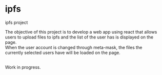 # ipfs
ipfs project

The objective of this project is to develop a web app using react that allows users to upload files to ipfs and the list of the user has is displayed on the page. <br>
When the user account is changed through meta-mask, the files the currently selected users have will be loaded on the page. <br><br>

Work in progress.
